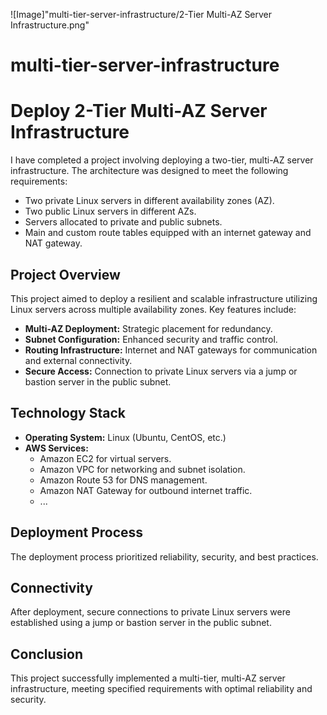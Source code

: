 ![Image]"multi-tier-server-infrastructure/2-Tier Multi-AZ Server Infrastructure.png"
# multi-tier-server-infrastructure
# Deploy 2-Tier Multi-AZ Server Infrastructure

I have completed a project involving deploying a two-tier, multi-AZ server infrastructure. The architecture was designed to meet the following requirements:

- Two private Linux servers in different availability zones (AZ).
- Two public Linux servers in different AZs.
- Servers allocated to private and public subnets.
- Main and custom route tables equipped with an internet gateway and NAT gateway.

## Project Overview

This project aimed to deploy a resilient and scalable infrastructure utilizing Linux servers across multiple availability zones. Key features include:

- **Multi-AZ Deployment:** Strategic placement for redundancy.
- **Subnet Configuration:** Enhanced security and traffic control.
- **Routing Infrastructure:** Internet and NAT gateways for communication and external connectivity.
- **Secure Access:** Connection to private Linux servers via a jump or bastion server in the public subnet.

## Technology Stack

- **Operating System:** Linux (Ubuntu, CentOS, etc.)
- **AWS Services:**
  - Amazon EC2 for virtual servers.
  - Amazon VPC for networking and subnet isolation.
  - Amazon Route 53 for DNS management.
  - Amazon NAT Gateway for outbound internet traffic.
  - ...

## Deployment Process

The deployment process prioritized reliability, security, and best practices.

## Connectivity

After deployment, secure connections to private Linux servers were established using a jump or bastion server in the public subnet.

## Conclusion

This project successfully implemented a multi-tier, multi-AZ server infrastructure, meeting specified requirements with optimal reliability and security.


